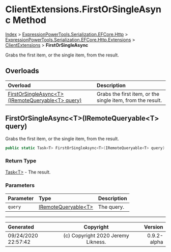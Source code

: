 ﻿# ClientExtensions.FirstOrSingleAsync Method

[Index](../index.md) > [ExpressionPowerTools.Serialization.EFCore.Http](ExpressionPowerTools.Serialization.EFCore.Http.a.md) > [ExpressionPowerTools.Serialization.EFCore.Http.Extensions](ExpressionPowerTools.Serialization.EFCore.Http.Extensions.n.md) > [ClientExtensions](ExpressionPowerTools.Serialization.EFCore.Http.Extensions.ClientExtensions.cs.md) > **FirstOrSingleAsync**

Grabs the first item, or the single item, from the result.

## Overloads

| Overload | Description |
| :-- | :-- |
| [FirstOrSingleAsync&lt;T>(IRemoteQueryable&lt;T> query)](#firstorsingleasynctiremotequeryablet-query) | Grabs the first item, or the single item, from the result. |
## FirstOrSingleAsync&lt;T>(IRemoteQueryable&lt;T> query)

Grabs the first item, or the single item, from the result.

```csharp
public static Task<T> FirstOrSingleAsync<T>(IRemoteQueryable<T> query)
```

### Return Type

 [Task&lt;T>](https://docs.microsoft.com/dotnet/api/system.threading.tasks.task-1)  - The result.

### Parameters

| Parameter | Type | Description |
| :-- | :-- | :-- |
| `query` | [IRemoteQueryable&lt;T>](ExpressionPowerTools.Serialization.EFCore.Http.Signatures.IRemoteQueryable`1.i.md) | The query. |



---

| Generated | Copyright | Version |
| :-- | :-: | --: |
| 09/24/2020 22:57:42 | (c) Copyright 2020 Jeremy Likness. | 0.9.2-alpha |
